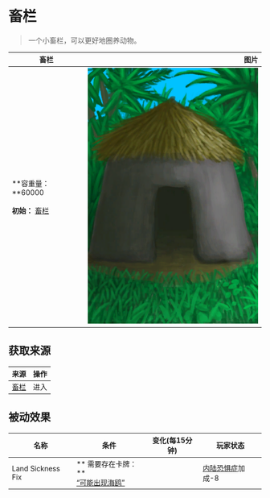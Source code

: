 # 畜栏  
> 一个小畜栏，可以更好地圈养动物。  
  
  畜栏  |   图片   
 ----  |  ----:   
 **容重量：**60000<br><br>**初始：**	[畜栏](Enclosure.md)  |  ![](Sprite/MudHut.png)   
  
## 获取来源  
来源  |  操作  
----  |  ----  
[畜栏](EnclosureEntrance.md)  |  进入  
## 被动效果  
名称  |  条件  |  变化(每15分钟)  |  玩家状态  
----  |  ----  |  ----  |  ----  
Land Sickness Fix  |  ** 需要存在卡牌：**<br>[“可能出现海鸥”](tag_Coastal.md)  |    |  [内陆恐惧症](LandSickness.md)加成-8  
